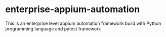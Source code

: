 # enterprise-appium-automation
This is an enterprise level appium automation framework build with Python programming language and pytest framework
